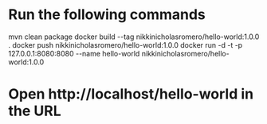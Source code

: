 # Run the following commands

mvn clean package
docker build --tag nikkinicholasromero/hello-world:1.0.0 .
docker push nikkinicholasromero/hello-world:1.0.0
docker run -d -t -p 127.0.0.1:8080:8080 --name hello-world nikkinicholasromero/hello-world:1.0.0

# Open http://localhost/hello-world in the URL